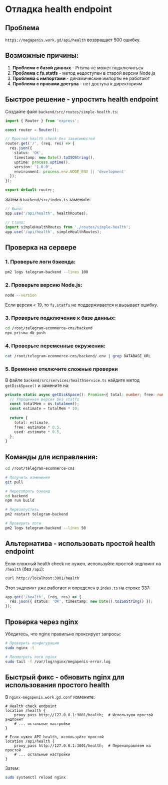 # Отладка health endpoint

## Проблема
`https://megapenis.work.gd/api/health` возвращает 500 ошибку.

## Возможные причины:

1. **Проблема с базой данных** - Prisma не может подключиться
2. **Проблема с fs.statfs** - метод недоступен в старой версии Node.js
3. **Проблема с импортами** - динамические импорты не работают
4. **Проблема с правами доступа** - нет доступа к директориям

## Быстрое решение - упростить health endpoint

Создайте файл `backend/src/routes/simple-health.ts`:

```typescript
import { Router } from 'express';

const router = Router();

// Простой health check без зависимостей
router.get('/', (req, res) => {
  res.json({
    status: 'OK',
    timestamp: new Date().toISOString(),
    uptime: process.uptime(),
    version: '1.0.0',
    environment: process.env.NODE_ENV || 'development'
  });
});

export default router;
```

Затем в `backend/src/index.ts` замените:

```typescript
// Было:
app.use('/api/health', healthRoutes);

// Стало:
import simpleHealthRoutes from './routes/simple-health';
app.use('/api/health', simpleHealthRoutes);
```

## Проверка на сервере

### 1. Проверьте логи бэкенда:
```bash
pm2 logs telegram-backend --lines 100
```

### 2. Проверьте версию Node.js:
```bash
node --version
```

Если версия < 19, то `fs.statfs` не поддерживается и вызывает ошибку.

### 3. Проверьте подключение к базе данных:
```bash
cd /root/telegram-ecommerce-cms/backend
npx prisma db push
```

### 4. Проверьте переменные окружения:
```bash
cat /root/telegram-ecommerce-cms/backend/.env | grep DATABASE_URL
```

### 5. Временно отключите сложные проверки

В файле `backend/src/services/healthService.ts` найдите метод `getDiskSpace()` и замените на:

```typescript
private static async getDiskSpace(): Promise<{ total: number; free: number; used: number }> {
  // Упрощенная версия без statfs
  const totalMem = os.totalmem();
  const estimate = totalMem * 10;
  
  return {
    total: estimate,
    free: estimate * 0.5,
    used: estimate * 0.5,
  };
}
```

## Команды для исправления:

```bash
cd /root/telegram-ecommerce-cms

# Получить изменения
git pull

# Пересобрать бэкенд
cd backend
npm run build

# Перезапустить
pm2 restart telegram-backend

# Проверить логи
pm2 logs telegram-backend --lines 50
```

## Альтернатива - использовать простой health endpoint

Если сложный health check не нужен, используйте простой эндпоинт на `/health` (без `/api`):

```bash
curl http://localhost:3001/health
```

Этот эндпоинт уже работает и определен в `index.ts` на строке 337:

```typescript
app.get('/health', (req, res) => {
  res.json({ status: 'OK', timestamp: new Date().toISOString() });
});
```

## Проверка через nginx

Убедитесь, что nginx правильно проксирует запросы:

```bash
# Проверить конфигурацию
sudo nginx -t

# Посмотреть логи nginx
sudo tail -f /var/log/nginx/megapenis-error.log
```

## Быстрый фикс - обновить nginx для использования простого health

В `nginx-megapenis.work.gd.conf` измените:

```nginx
# Health check endpoint
location /health {
    proxy_pass http://127.0.0.1:3001/health;  # Используем простой эндпоинт
    # ... остальные настройки
}

# Если нужен API health, используйте простой
location /api/health {
    proxy_pass http://127.0.0.1:3001/health;  # Перенаправляем на простой
    # ... остальные настройки
}
```

Затем:
```bash
sudo systemctl reload nginx
```
